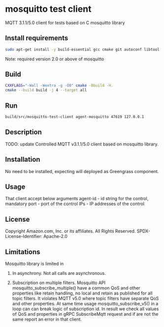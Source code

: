 # mosquitto test client

MQTT 3.1.1/5.0 client for tests based on C mosquitto library

## Install requirements
```bash
sudo apt-get install -y build-essential gcc cmake git autoconf libtool pkg-config libmosquitto-dev
```
Note: required version 2.0 or above of mosquitto

## Build
```bash
CXXFLAGS="-Wall -Wextra -g -O0" cmake -Bbuild -H.
cmake --build build -j 4 --target all
```

## Run
```bash
build/src/mosquitto-test-client agent-mosquitto 47619 127.0.0.1
```

## Description
TODO: update
Controlled MQTT v3.1.1/5.0 client based on mosquitto library.

## Installation
No need to be installed, expecting will deployed as Greengrass component.

## Usage
That client accept below arguments
agent-id - id string for the control, mandatory
port     - port of the control
IPs      - IP addresses of the control

## License
Copyright Amazon.com, Inc. or its affiliates. All Rights Reserved.
SPDX-License-Identifier: Apache-2.0


## Limitations
Mosquitto library is limited in

1. In asynchrony.
Not all calls are asynchronous.

2. Subscription on multiple filters.
Mosquitto API mosquitto_subscribe_multiple() have a common QoS and other properties like retain handling, no local and retain as published for all topic filters.
It violates MQTT v5.0 where topic filters have separate QoS and other properties.
At same time usage mosquitto_subscribe_v5() in a loop can can break logic of subscription id.
In result we check all values of QoS and properties in gRPC SubscribeMqtt request and if are not the same report an error in that client.

